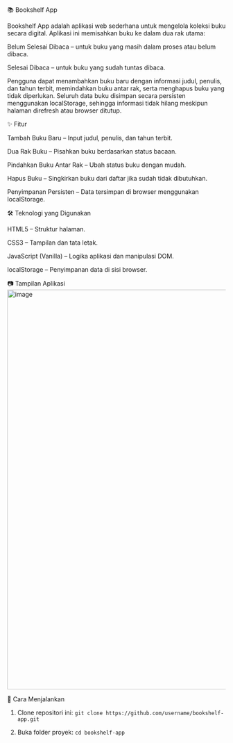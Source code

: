 📚 Bookshelf App

Bookshelf App adalah aplikasi web sederhana untuk mengelola koleksi buku secara digital.
Aplikasi ini memisahkan buku ke dalam dua rak utama:

Belum Selesai Dibaca – untuk buku yang masih dalam proses atau belum dibaca.

Selesai Dibaca – untuk buku yang sudah tuntas dibaca.

Pengguna dapat menambahkan buku baru dengan informasi judul, penulis, dan tahun terbit, memindahkan buku antar rak, serta menghapus buku yang tidak diperlukan. Seluruh data buku disimpan secara persisten menggunakan localStorage, sehingga informasi tidak hilang meskipun halaman direfresh atau browser ditutup.

✨ Fitur

Tambah Buku Baru – Input judul, penulis, dan tahun terbit.

Dua Rak Buku – Pisahkan buku berdasarkan status bacaan.

Pindahkan Buku Antar Rak – Ubah status buku dengan mudah.

Hapus Buku – Singkirkan buku dari daftar jika sudah tidak dibutuhkan.

Penyimpanan Persisten – Data tersimpan di browser menggunakan localStorage.

🛠 Teknologi yang Digunakan

HTML5 – Struktur halaman.

CSS3 – Tampilan dan tata letak.

JavaScript (Vanilla) – Logika aplikasi dan manipulasi DOM.

localStorage – Penyimpanan data di sisi browser.

📷 Tampilan Aplikasi
<img width="970" height="920" alt="image" src="https://github.com/user-attachments/assets/d23ceda4-f62f-41fc-bee1-2ef13c498968" />

🚀 Cara Menjalankan

1. Clone repositori ini:
`git clone https://github.com/username/bookshelf-app.git`

2. Buka folder proyek:
`cd bookshelf-app`

